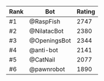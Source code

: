 Rank|Bot|Rating
---|---|---
#1|@RaspFish|2747
#2|@NilatacBot|2380
#3|@OpeningsBot|2344
#4|@anti-bot|2141
#5|@CatNail|2077
#6|@pawnrobot|1890
